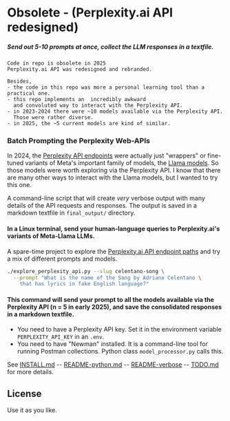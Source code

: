 <!-- markdownlint-disable MD001 MD022 MD026  -->
# Obsolete - (Perplexity.ai API redesigned)

##### Send out 5-10 prompts at once, collect the LLM responses in a textfile.

```text
Code in repo is obsolete in 2025  
Perplexity.ai API was redesigned and rebranded.

Besides, 
- the code in this repo was more a personal learning tool than a practical one.  
- this repo implements an  incredibly awkward  
  and convoluted way to interact with the Perplexity API.
- in 2023-2024 there were ~10 models available via the Perplexity API.  
  Those were rather diverse.
- in 2025, the ~5 current models are kind of similar.

```

### Batch Prompting the Perplexity Web-APIs

In 2024, the [Perplexity API endpoints](https://docs.perplexity.ai/docs/model-cards)   were actually just "wrappers" or fine-tuned variants of Meta's important family of models, the [Llama models](https://github.com/meta-llama/). So those models were worth exploring via the Perplexity API. I know that there are many other ways to interact with the Llama models, but I 
wanted to try this one.

A command-line script that will create _very_ verbose output with many details of the API requests and responses. The output is saved in a markdown textfile in `final_output/` directory.

#### In a Linux terminal, send your human-language queries to Perplexity.ai's variants of Meta-Llama LLMs.  

A spare-time project to explore the [Perplexity.ai API endpoint paths](https://blog.perplexity.ai/blog/introducing-pplx-online-llms) and try a mix of different prompts and models.

```bash
./explore_perplexity_api.py --slug celentano-song \
  --prompt "What is the name of the Song by Adriano Celentano \
    that has lyrics in fake English language?" 
```

#### This command will send your prompt to all the models available via the Perplexity API (n = 5 in early 2025), and save the consolidated responses in a markdown textfile.


- You need to have a Perplexity API key. Set it in the environment variable `PERPLEXITY_API_KEY` in an `.env`.
- You need to have "Newman" installed. It is a command-line tool for running Postman collections. Python class `model_processor.py` calls this.

See [INSTALL.md](./doc/INSTALL.md) -- [README-python.md](./doc/README-python.md) -- [README-verbose](./doc/README-verbose.md) -- [TODO.md](./doc/TODO.md) for more details.

## License

Use it as you like.

